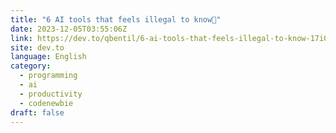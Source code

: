 ```yaml
---
title: "6 AI tools that feels illegal to know🤖"
date: 2023-12-05T03:55:06Z
link: https://dev.to/qbentil/6-ai-tools-that-feels-illegal-to-know-17i0?utm_medium=RSS&utm_source=news.12bit.vn
site: dev.to
language: English
category:
  - programming
  - ai
  - productivity
  - codenewbie
draft: false
---
```

